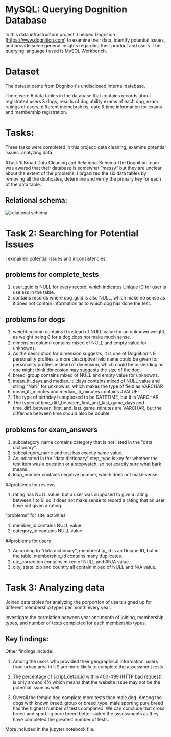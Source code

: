 # MySQL: Querying Dognition Database

In this data infrastructure project, I helped Dognition (https://www.dognition.com) to examine their data, identify potential issues, and provide some general insights regarding their product and users. The querying language I used is MySQL Workbench.

# Dataset
The dataset came from Dognition's undisclosed internal database.

There were 6 data tables in the database that contains records about registrated users & dogs, results of dog ability exams of each dog, exam ratings of users, different memebrships, date & time information for exams and membership registration.

# Tasks:
Three tasks were completed in this project: data cleaning, examine potential issues, analyzing data.

#Task 1: Broad Data Cleaning and Relational Schema
The Dognition team was awared that their database is somewhat “messy” but they are unclear about the extent of the problems. 
I organized the six data tables by removing all the duplicates, determine and verify the primary key for each of the data table.

## Relational schema:
![relational schema](https://user-images.githubusercontent.com/129545791/229343076-df5d9e09-d24a-44dc-9c70-8b2cc94b3e47.png)

# Task 2: Searching for Potential Issues
I exmained potential issues and inconsistencies.
## problems for complete_tests
1. user_guid is NULL for every record, which indicates Unique ID for user is useless in the table.
2. contains records where dog_guid is also NULL, which make no sense as it does not contain information as to which dog has done the test.
## problems for dogs
1. weight column contains 0 instead of NULL value for an unknown weight, as weight being 0 for a dog does not make much sense.
2. dimension column contains mixed of NULL and empty value for unknowns.
3. As the description for dimension suggests, it is one of Dognition's 9 personality profiles, a more descriptive field name could be given for personality profiles instead of dimension, which could be misleading as one might think dimension may suggests the size of the dog.
4. breed_group contains mixed of NULL and empty value for unknowns.
5. mean_iti_days and median_iti_days contains mixed of NULL value and string "NaN" for unknowns, which makes the type of field as VARCHAR
6. mean_iti_minutes and median_iti_minutes contains #VALUE! 
7. The type of birthday is supposed to be DATETIME, but it is VARCHAR
8. The types of time_diff_between_first_and_last_game_days and time_diff_between_first_and_last_game_minutes are VARCHAR, but the differnce between time should also be double

## problems for exam_answers
1. subcategory_name contains category that is not listed in the "data dictionary".
2. subcategory_name and test has exactly same value.
3. As indicated in the "data dictionary" step_type is key for whether the test item was a question or a stopwatch, so not exactly sure what bark means.
4. loop_number contains negative number, which does not make sense.

##problems for reviews
1. rating has NULL value, but a user was supposed to give a rating between 1 to 9, so it does not make sense to record a rating that an user have not given a rating.

“problems” for site_activities
1. member_id contains NULL value
2. category_id contains NULL value

##problems for users
1. According to "data dictionary", membership_id is an Unique ID, but in the table, membership_id contains many duplicates.
2. utc_correction contains mixed of NULL and #N/A value.
3. city, state, zip and country all contain mixed of NULL and N/A value.

# Task 3: Analyzing data
Joined data tables for analyzing the porportion of users signed up for different membership types per month every year.

Investigate the correlation between year and month of joining, membership types, and number of tests completed for each membership types.

## Key findings:
Other findings include:
1. Among the users who provided their geographical information, users from urban area in US are more likely to complete the assessment tests.

2. The percentage of script_detail_id within 400-499 (HTTP bad request) is only around 4% which means that the website issue may not be the potential issue as well.

3. Overall the female dog complete more tests than male dog. Among the dogs with known breed_group or breed_type, male sporting pure breed has the highest number of tests completed. We can conclude that cross breed and sporting pure breed better suited the assessments as they have completed the greatest number of tests.

More included in the jupyter notebook file.
